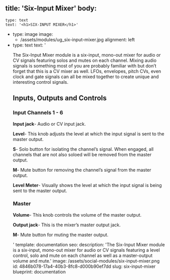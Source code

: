 title: 'Six-Input Mixer'
body:
  -
    type: text
    text: '<h1>SIX-INPUT MIXER</h1>'
  -
    type: image
    image:
      - /assets/modules/ug_six-input-mixer.jpg
    alignment: left
  -
    type: text
    text: '<p>The Six-Input Mixer module is a six-input, mono-out mixer for audio or CV signals featuring solos and mutes on each channel. Mixing audio signals is something most of you are probably familiar with but don’t forget that this is a CV mixer as well. LFOs, envelopes, pitch CVs, even clock and gate signals can all be mixed together to create unique and interesting control signals.</p><h2>Inputs, Outputs and Controls</h2><h3><strong>Input Channels 1 - 6</strong></h3><p><strong>Input jack</strong>- Audio or CV input jack.</p><p><strong>Level</strong>- This knob adjusts the level at which the input signal is sent to the master output.&nbsp;</p><p><strong>S</strong>- Solo button for isolating the channel’s signal. When engaged, all channels that are not also soloed will be removed from the master output.</p><p><strong>M</strong>- Mute button for removing the channel’s signal from the master output.</p><p><strong>Level Meter</strong>- Visually shows the level at which the input signal is being sent to the master output.</p><h3><strong>Master&nbsp;</strong></h3><p><strong>Volume</strong>- This knob controls the volume of the master output.</p><p><strong>Output jack</strong>- This is the mixer’s master output jack.&nbsp;</p><p><strong>M</strong>- Mute button for muting the master output.</p>'
template: documentation
seo:
  description: 'The Six-Input Mixer module is a six-input, mono-out mixer for audio or CV signals featuring a level control, solo and mute on each channel as well as a master-output volume and mute.'
  image: /assets/social-modules/six-input-mixer.png
id: 4846b078-17a4-40b3-8fc8-d000b90ef7dd
slug: six-input-mixer
blueprint: documentation
